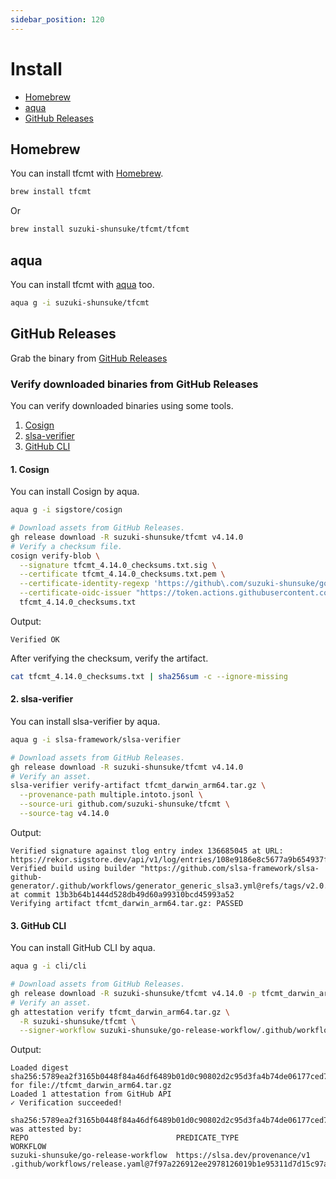 ```yaml
---
sidebar_position: 120
---
```


# Install

- [Homebrew](#homebrew)
- [aqua](#aqua)
- [GitHub Releases](#github-releases)

## Homebrew

You can install tfcmt with [Homebrew](https://brew.sh/).

```sh
brew install tfcmt
```

Or

```sh
brew install suzuki-shunsuke/tfcmt/tfcmt
```

## aqua

You can install tfcmt with [aqua](https://aquaproj.github.io/) too.

```sh
aqua g -i suzuki-shunsuke/tfcmt
```

## GitHub Releases

Grab the binary from [GitHub Releases](https://github.com/suzuki-shunsuke/tfcmt/releases)

### Verify downloaded binaries from GitHub Releases

You can verify downloaded binaries using some tools.

1. [Cosign](https://github.com/sigstore/cosign)
1. [slsa-verifier](https://github.com/slsa-framework/slsa-verifier)
1. [GitHub CLI](https://cli.github.com/)

#### 1. Cosign

You can install Cosign by aqua.

```sh
aqua g -i sigstore/cosign
```

```sh
# Download assets from GitHub Releases.
gh release download -R suzuki-shunsuke/tfcmt v4.14.0
# Verify a checksum file.
cosign verify-blob \
  --signature tfcmt_4.14.0_checksums.txt.sig \
  --certificate tfcmt_4.14.0_checksums.txt.pem \
  --certificate-identity-regexp 'https://github\.com/suzuki-shunsuke/go-release-workflow/\.github/workflows/release\.yaml@.*' \
  --certificate-oidc-issuer "https://token.actions.githubusercontent.com" \
  tfcmt_4.14.0_checksums.txt
```

Output:

```
Verified OK
```

After verifying the checksum, verify the artifact.

```sh
cat tfcmt_4.14.0_checksums.txt | sha256sum -c --ignore-missing
```

#### 2. slsa-verifier

You can install slsa-verifier by aqua.

```sh
aqua g -i slsa-framework/slsa-verifier
```

```sh
# Download assets from GitHub Releases.
gh release download -R suzuki-shunsuke/tfcmt v4.14.0
# Verify an asset.
slsa-verifier verify-artifact tfcmt_darwin_arm64.tar.gz \
  --provenance-path multiple.intoto.jsonl \
  --source-uri github.com/suzuki-shunsuke/tfcmt \
  --source-tag v4.14.0
```

Output:

```
Verified signature against tlog entry index 136685045 at URL: https://rekor.sigstore.dev/api/v1/log/entries/108e9186e8c5677a9b654937f69fcad5c5078be5a058025d612085e3f1befcae9b51fbcaca3edd08
Verified build using builder "https://github.com/slsa-framework/slsa-github-generator/.github/workflows/generator_generic_slsa3.yml@refs/tags/v2.0.0" at commit 13b3b64b1444d528db49d60a99310bcd45993a52
Verifying artifact tfcmt_darwin_arm64.tar.gz: PASSED
```

#### 3. GitHub CLI

You can install GitHub CLI by aqua.

```sh
aqua g -i cli/cli
```

```sh
# Download assets from GitHub Releases.
gh release download -R suzuki-shunsuke/tfcmt v4.14.0 -p tfcmt_darwin_arm64.tar.gz
# Verify an asset.
gh attestation verify tfcmt_darwin_arm64.tar.gz \
  -R suzuki-shunsuke/tfcmt \
  --signer-workflow suzuki-shunsuke/go-release-workflow/.github/workflows/release.yaml
```

Output:

```
Loaded digest sha256:5789ea2f3165b0448f84a46df6489b01d0c90802d2c95d3fa4b74de06177ced7 for file://tfcmt_darwin_arm64.tar.gz
Loaded 1 attestation from GitHub API
✓ Verification succeeded!

sha256:5789ea2f3165b0448f84a46df6489b01d0c90802d2c95d3fa4b74de06177ced7 was attested by:
REPO                                 PREDICATE_TYPE                  WORKFLOW                                                               
suzuki-shunsuke/go-release-workflow  https://slsa.dev/provenance/v1  .github/workflows/release.yaml@7f97a226912ee2978126019b1e95311d7d15c97a
```
